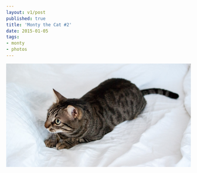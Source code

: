 ```yaml
---
layout: v1/post
published: true
title: 'Monty the Cat #2'
date: 2015-01-05
tags:
- monty
- photos
---
```

<img class="center-block img-responsive lazyload" src="/assets/150105/montythecat.jpg" alt="Monty The Cat #2" />